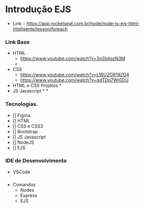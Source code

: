 # Introdução EJS
* Link :: https://app.rocketseat.com.br/node/node-js-ejs-html-inteligente/lesson/foreach

### Link Base
* HTML
    * https://www.youtube.com/watch?v=3oSIqIqzN3M
    * 
* CSS
    * https://www.youtube.com/watch?v=LWU2OR19ZG4
    * https://www.youtube.com/watch?v=qdTDp7Wr0DU
* HTML e CSS Projetos
    * 
* JS Javascript
    *
    *



### Tecnologias.
* [] Figma.
* [] HTML
* [] CSS e CSS3
* [] Bootstrap
* [] JS Javascript
* [] NodeJS
* [] EJS

### IDE de Desenvolvimento
* VSCode

###
* Comandos
    * Nodes
    * Express
    * EJS